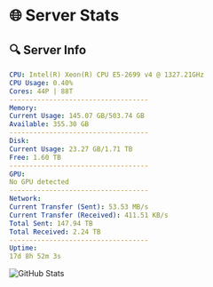 # 🌐 Server Stats
## 🔍 Server Info
```yaml
CPU: Intel(R) Xeon(R) CPU E5-2699 v4 @ 1327.21GHz
CPU Usage: 0.40%
Cores: 44P | 88T
-----------------------------------
Memory:
Current Usage: 145.07 GB/503.74 GB
Available: 355.30 GB
-----------------------------------
Disk:
Current Usage: 23.27 GB/1.71 TB
Free: 1.60 TB
-----------------------------------
GPU:
No GPU detected
-----------------------------------
Network:
Current Transfer (Sent): 53.53 MB/s
Current Transfer (Received): 411.51 KB/s
Total Sent: 147.94 TB
Total Received: 2.24 TB
-----------------------------------
Uptime:
17d 8h 52m 3s
```
![GitHub Stats](https://img.shields.io/badge/Updated-2025-02-25_07:35:21-blue)